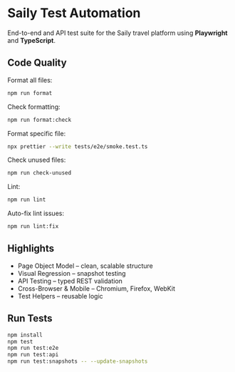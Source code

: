 # Saily Test Automation

End-to-end and API test suite for the Saily travel platform using **Playwright** and **TypeScript**.

## Code Quality

Format all files:

```bash
npm run format
```

Check formatting:

```bash
npm run format:check
```

Format specific file:

```bash
npx prettier --write tests/e2e/smoke.test.ts
```

Check unused files:

```bash
npm run check-unused
```

Lint:

```bash
npm run lint
```

Auto-fix lint issues:

```bash
npm run lint:fix
```

## Highlights

- Page Object Model – clean, scalable structure
- Visual Regression – snapshot testing
- API Testing – typed REST validation
- Cross-Browser & Mobile – Chromium, Firefox, WebKit
- Test Helpers – reusable logic

## Run Tests

```bash
npm install
npm test
npm run test:e2e
npm run test:api
npm run test:snapshots -- --update-snapshots
```
